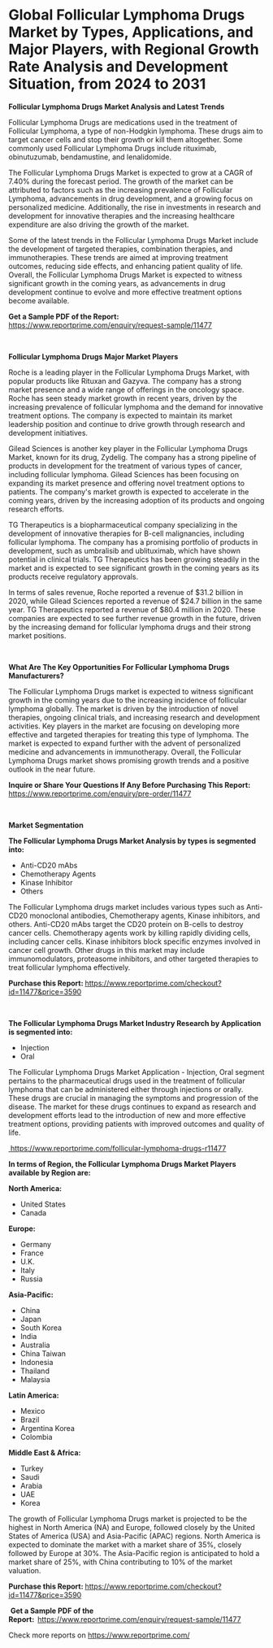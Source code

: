 <p><h1>Global Follicular Lymphoma Drugs Market by Types, Applications, and Major Players, with Regional Growth Rate Analysis and Development Situation, from 2024 to 2031</h1></p><p><strong>Follicular Lymphoma Drugs Market Analysis and Latest Trends</strong></p>
<p><p>Follicular Lymphoma Drugs are medications used in the treatment of Follicular Lymphoma, a type of non-Hodgkin lymphoma. These drugs aim to target cancer cells and stop their growth or kill them altogether. Some commonly used Follicular Lymphoma Drugs include rituximab, obinutuzumab, bendamustine, and lenalidomide.</p><p>The Follicular Lymphoma Drugs Market is expected to grow at a CAGR of 7.40% during the forecast period. The growth of the market can be attributed to factors such as the increasing prevalence of Follicular Lymphoma, advancements in drug development, and a growing focus on personalized medicine. Additionally, the rise in investments in research and development for innovative therapies and the increasing healthcare expenditure are also driving the growth of the market.</p><p>Some of the latest trends in the Follicular Lymphoma Drugs Market include the development of targeted therapies, combination therapies, and immunotherapies. These trends are aimed at improving treatment outcomes, reducing side effects, and enhancing patient quality of life. Overall, the Follicular Lymphoma Drugs Market is expected to witness significant growth in the coming years, as advancements in drug development continue to evolve and more effective treatment options become available.</p></p>
<p><strong>Get a Sample PDF of the Report:&nbsp;</strong> <a href="https://www.reportprime.com/enquiry/request-sample/11477">https://www.reportprime.com/enquiry/request-sample/11477</a></p>
<p>&nbsp;</p>
<p><strong>Follicular Lymphoma Drugs Major Market Players</strong></p>
<p><p>Roche is a leading player in the Follicular Lymphoma Drugs Market, with popular products like Rituxan and Gazyva. The company has a strong market presence and a wide range of offerings in the oncology space. Roche has seen steady market growth in recent years, driven by the increasing prevalence of follicular lymphoma and the demand for innovative treatment options. The company is expected to maintain its market leadership position and continue to drive growth through research and development initiatives.</p><p>Gilead Sciences is another key player in the Follicular Lymphoma Drugs Market, known for its drug, Zydelig. The company has a strong pipeline of products in development for the treatment of various types of cancer, including follicular lymphoma. Gilead Sciences has been focusing on expanding its market presence and offering novel treatment options to patients. The company's market growth is expected to accelerate in the coming years, driven by the increasing adoption of its products and ongoing research efforts.</p><p>TG Therapeutics is a biopharmaceutical company specializing in the development of innovative therapies for B-cell malignancies, including follicular lymphoma. The company has a promising portfolio of products in development, such as umbralisib and ublituximab, which have shown potential in clinical trials. TG Therapeutics has been growing steadily in the market and is expected to see significant growth in the coming years as its products receive regulatory approvals.</p><p>In terms of sales revenue, Roche reported a revenue of $31.2 billion in 2020, while Gilead Sciences reported a revenue of $24.7 billion in the same year. TG Therapeutics reported a revenue of $80.4 million in 2020. These companies are expected to see further revenue growth in the future, driven by the increasing demand for follicular lymphoma drugs and their strong market positions.</p></p>
<p>&nbsp;</p>
<p><strong>What Are The Key Opportunities For Follicular Lymphoma Drugs Manufacturers?</strong></p>
<p><p>The Follicular Lymphoma Drugs market is expected to witness significant growth in the coming years due to the increasing incidence of follicular lymphoma globally. The market is driven by the introduction of novel therapies, ongoing clinical trials, and increasing research and development activities. Key players in the market are focusing on developing more effective and targeted therapies for treating this type of lymphoma. The market is expected to expand further with the advent of personalized medicine and advancements in immunotherapy. Overall, the Follicular Lymphoma Drugs market shows promising growth trends and a positive outlook in the near future.</p></p>
<p><strong>Inquire or Share Your Questions If Any Before Purchasing This Report:</strong> <a href="https://www.reportprime.com/enquiry/pre-order/11477">https://www.reportprime.com/enquiry/pre-order/11477</a></p>
<p>&nbsp;</p>
<p><strong>Market Segmentation</strong></p>
<p><strong>The Follicular Lymphoma Drugs Market Analysis by types is segmented into:</strong></p>
<p><ul><li>Anti-CD20 mAbs</li><li>Chemotherapy Agents</li><li>Kinase Inhibitor</li><li>Others</li></ul></p>
<p><p>The Follicular Lymphoma drugs market includes various types such as Anti-CD20 monoclonal antibodies, Chemotherapy agents, Kinase inhibitors, and others. Anti-CD20 mAbs target the CD20 protein on B-cells to destroy cancer cells. Chemotherapy agents work by killing rapidly dividing cells, including cancer cells. Kinase inhibitors block specific enzymes involved in cancer cell growth. Other drugs in this market may include immunomodulators, proteasome inhibitors, and other targeted therapies to treat follicular lymphoma effectively.</p></p>
<p><strong>Purchase this Report:&nbsp;</strong><a href="https://www.reportprime.com/checkout?id=11477&price=3590">https://www.reportprime.com/checkout?id=11477&price=3590</a></p>
<p>&nbsp;</p>
<p><strong>The Follicular Lymphoma Drugs Market Industry Research by Application is segmented into:</strong></p>
<p><ul><li>Injection</li><li>Oral</li></ul></p>
<p><p>The Follicular Lymphoma Drugs Market Application - Injection, Oral segment pertains to the pharmaceutical drugs used in the treatment of follicular lymphoma that can be administered either through injections or orally. These drugs are crucial in managing the symptoms and progression of the disease. The market for these drugs continues to expand as research and development efforts lead to the introduction of new and more effective treatment options, providing patients with improved outcomes and quality of life.</p></p>
<p><a href="https://www.reportprime.com/follicular-lymphoma-drugs-r11477">&nbsp;https://www.reportprime.com/follicular-lymphoma-drugs-r11477</a></p>
<p><strong>In terms of Region, the Follicular Lymphoma Drugs Market Players available by Region are:</strong></p>
<p>
    <p> <strong> North America: </strong>
        <ul>
            <li>United States</li>
            <li>Canada</li>
        </ul>
        </p> 
    <p> <strong> Europe: </strong>
        <ul>
            <li>Germany</li>
            <li>France</li>
            <li>U.K.</li>
            <li>Italy</li>
            <li>Russia</li>
        </ul>
        </p> 
    <p> <strong> Asia-Pacific: </strong>
        <ul>
            <li>China</li>
            <li>Japan</li>
            <li>South Korea</li>
            <li>India</li>
            <li>Australia</li>
            <li>China Taiwan</li>
            <li>Indonesia</li>
            <li>Thailand</li>
            <li>Malaysia</li>
        </ul>
        </p> 
    <p> <strong> Latin America: </strong>
        <ul>
            <li>Mexico</li>
            <li>Brazil</li>
            <li>Argentina Korea</li>
            <li>Colombia</li>
        </ul>
        </p> 
    <p> <strong> Middle East & Africa: </strong>
        <ul>
            <li>Turkey</li>
            <li>Saudi</li>
            <li>Arabia</li>
            <li>UAE</li>
            <li>Korea</li>
        </ul>
    </p>
    </p>
<p><p>The growth of Follicular Lymphoma Drugs market is projected to be the highest in North America (NA) and Europe, followed closely by the United States of America (USA) and Asia-Pacific (APAC) regions. North America is expected to dominate the market with a market share of 35%, closely followed by Europe at 30%. The Asia-Pacific region is anticipated to hold a market share of 25%, with China contributing to 10% of the market valuation.</p></p>
<p><strong>Purchase this Report: </strong><a href="https://www.reportprime.com/checkout?id=11477&price=3590">https://www.reportprime.com/checkout?id=11477&price=3590</a></p>
<p>&nbsp;<strong>Get a Sample PDF of the Report:&nbsp;&nbsp;</strong><a href="https://www.reportprime.com/enquiry/request-sample/11477">https://www.reportprime.com/enquiry/request-sample/11477</a></p>
<p><strong></strong></p>
<p>Check more reports on <a href="https://www.reportprime.com/">https://www.reportprime.com/</a></p>
